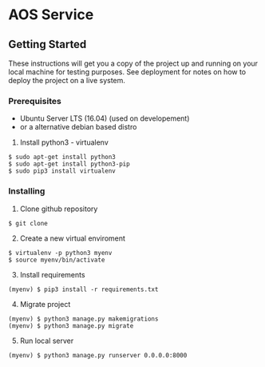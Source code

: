 # AOS Service

## Getting Started

These instructions will get you a copy of the project up and running on your local machine for testing purposes. See deployment for notes on how to deploy the project on a live system.

### Prerequisites

- Ubuntu Server LTS (16.04) (used on developement)
- or a alternative debian based distro

1. Install python3 - virtualenv
```
$ sudo apt-get install python3
$ sudo apt-get install python3-pip
$ sudo pip3 install virtualenv
```

### Installing

1. Clone github repository
```
$ git clone 
```

2. Create a new virtual enviroment
```
$ virtualenv -p python3 myenv
$ source myenv/bin/activate
```

3. Install requirements
```
(myenv) $ pip3 install -r requirements.txt
```

4. Migrate project
```
(myenv) $ python3 manage.py makemigrations
(myenv) $ python3 manage.py migrate
```

5. Run local server
```
(myenv) $ python3 manage.py runserver 0.0.0.0:8000
```
